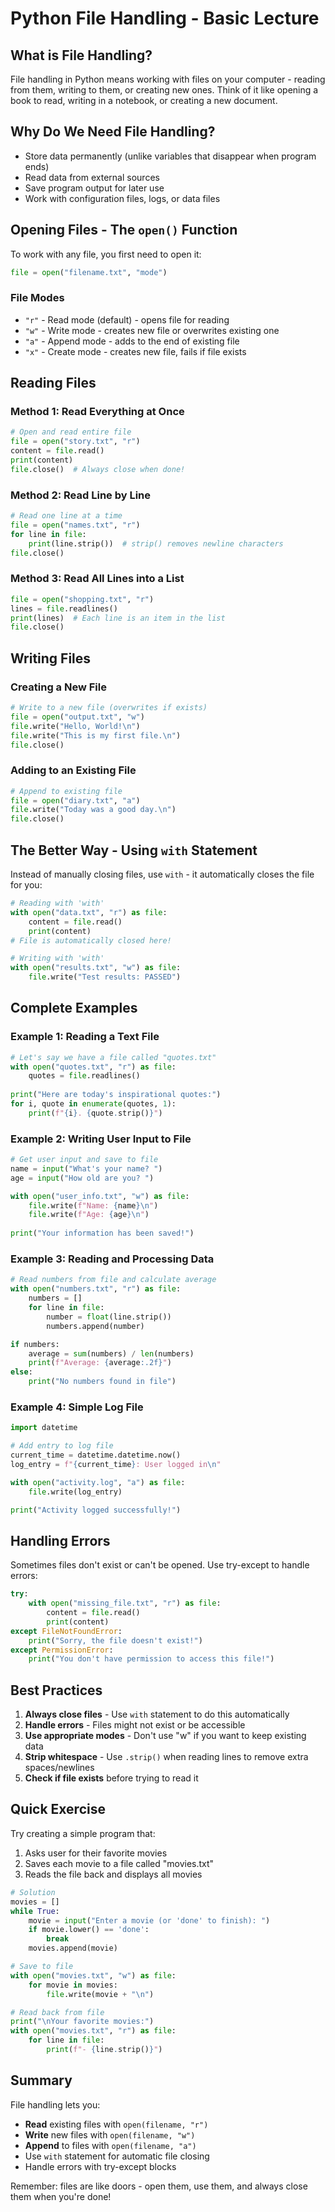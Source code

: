 # Python File Handling - Basic Lecture

## What is File Handling?

File handling in Python means working with files on your computer - reading from them, writing to them, or creating new ones. Think of it like opening a book to read, writing in a notebook, or creating a new document.

## Why Do We Need File Handling?

- Store data permanently (unlike variables that disappear when program ends)
- Read data from external sources
- Save program output for later use
- Work with configuration files, logs, or data files

## Opening Files - The `open()` Function

To work with any file, you first need to open it:

```python
file = open("filename.txt", "mode")
```

### File Modes

- `"r"` - Read mode (default) - opens file for reading
- `"w"` - Write mode - creates new file or overwrites existing one
- `"a"` - Append mode - adds to the end of existing file
- `"x"` - Create mode - creates new file, fails if file exists

## Reading Files

### Method 1: Read Everything at Once

```python
# Open and read entire file
file = open("story.txt", "r")
content = file.read()
print(content)
file.close()  # Always close when done!
```

### Method 2: Read Line by Line

```python
# Read one line at a time
file = open("names.txt", "r")
for line in file:
    print(line.strip())  # strip() removes newline characters
file.close()
```

### Method 3: Read All Lines into a List

```python
file = open("shopping.txt", "r")
lines = file.readlines()
print(lines)  # Each line is an item in the list
file.close()
```

## Writing Files

### Creating a New File

```python
# Write to a new file (overwrites if exists)
file = open("output.txt", "w")
file.write("Hello, World!\n")
file.write("This is my first file.\n")
file.close()
```

### Adding to an Existing File

```python
# Append to existing file
file = open("diary.txt", "a")
file.write("Today was a good day.\n")
file.close()
```

## The Better Way - Using `with` Statement

Instead of manually closing files, use `with` - it automatically closes the file for you:

```python
# Reading with 'with'
with open("data.txt", "r") as file:
    content = file.read()
    print(content)
# File is automatically closed here!

# Writing with 'with'
with open("results.txt", "w") as file:
    file.write("Test results: PASSED")
```

## Complete Examples

### Example 1: Reading a Text File

```python
# Let's say we have a file called "quotes.txt"
with open("quotes.txt", "r") as file:
    quotes = file.readlines()
    
print("Here are today's inspirational quotes:")
for i, quote in enumerate(quotes, 1):
    print(f"{i}. {quote.strip()}")
```

### Example 2: Writing User Input to File

```python
# Get user input and save to file
name = input("What's your name? ")
age = input("How old are you? ")

with open("user_info.txt", "w") as file:
    file.write(f"Name: {name}\n")
    file.write(f"Age: {age}\n")
    
print("Your information has been saved!")
```

### Example 3: Reading and Processing Data

```python
# Read numbers from file and calculate average
with open("numbers.txt", "r") as file:
    numbers = []
    for line in file:
        number = float(line.strip())
        numbers.append(number)

if numbers:
    average = sum(numbers) / len(numbers)
    print(f"Average: {average:.2f}")
else:
    print("No numbers found in file")
```

### Example 4: Simple Log File

```python
import datetime

# Add entry to log file
current_time = datetime.datetime.now()
log_entry = f"{current_time}: User logged in\n"

with open("activity.log", "a") as file:
    file.write(log_entry)

print("Activity logged successfully!")
```

## Handling Errors

Sometimes files don't exist or can't be opened. Use try-except to handle errors:

```python
try:
    with open("missing_file.txt", "r") as file:
        content = file.read()
        print(content)
except FileNotFoundError:
    print("Sorry, the file doesn't exist!")
except PermissionError:
    print("You don't have permission to access this file!")
```

## Best Practices

1. **Always close files** - Use `with` statement to do this automatically
2. **Handle errors** - Files might not exist or be accessible
3. **Use appropriate modes** - Don't use "w" if you want to keep existing data
4. **Strip whitespace** - Use `.strip()` when reading lines to remove extra spaces/newlines
5. **Check if file exists** before trying to read it

## Quick Exercise

Try creating a simple program that:
1. Asks user for their favorite movies
2. Saves each movie to a file called "movies.txt"
3. Reads the file back and displays all movies

```python
# Solution
movies = []
while True:
    movie = input("Enter a movie (or 'done' to finish): ")
    if movie.lower() == 'done':
        break
    movies.append(movie)

# Save to file
with open("movies.txt", "w") as file:
    for movie in movies:
        file.write(movie + "\n")

# Read back from file
print("\nYour favorite movies:")
with open("movies.txt", "r") as file:
    for line in file:
        print(f"- {line.strip()}")
```

## Summary

File handling lets you:
- **Read** existing files with `open(filename, "r")`
- **Write** new files with `open(filename, "w")`
- **Append** to files with `open(filename, "a")`
- Use `with` statement for automatic file closing
- Handle errors with try-except blocks

Remember: files are like doors - open them, use them, and always close them when you're done!